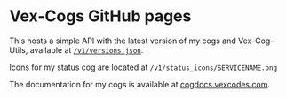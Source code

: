 # Vex-Cogs GitHub pages

This hosts a simple API with the latest version of my cogs and Vex-Cog-Utils, available at [`/v1/versions.json`](https://static.vexcodes.com/v1/versions.json).

Icons for my status cog are located at `/v1/status_icons/SERVICENAME.png`

The documentation for my cogs is available at [cogdocs.vexcodes.com](https://cogdocs.vexcodes.com/).
